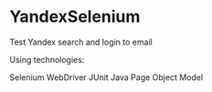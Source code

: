 # YandexSelenium

Test Yandex search and login to email

Using technologies: 

Selenium WebDriver 
JUnit 
Java 
Page Object Model
